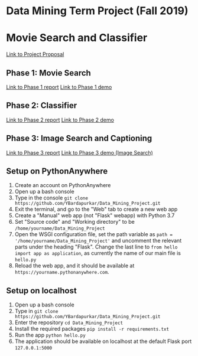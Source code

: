 # Data Mining Term Project (Fall 2019)
# Movie Search and Classifier

[Link to Project Proposal](https://ybardapurkar.github.io/Data_Mining_Project/project-proposal.html)

## Phase 1: Movie Search

[Link to Phase 1 report](https://ybardapurkar.github.io/Data_Mining_Project/phase-1.html)
[Link to Phase 1 demo](https://ybardapurkar.pythonanywhere.com/search)

## Phase 2: Classifier

[Link to Phase 2 report](https://ybardapurkar.github.io/Data_Mining_Project/phase-2.html)
[Link to Phase 2 demo](https://ybardapurkar.pythonanywhere.com/classify)

## Phase 3: Image Search and Captioning

[Link to Phase 3 report](https://ybardapurkar.github.io/Data_Mining_Project/phase-3.html)
[Link to Phase 3 demo (Image Search)](https://ybardapurkar.pythonanywhere.com/image_search)

## Setup on PythonAnywhere

1. Create an account on PythonAnywhere
2. Open up a bash console
3. Type in the console `git clone https://github.com/YBardapurkar/Data_Mining_Project.git`
4. Exit the terminal, and go to the "Web" tab to create a new web app
5. Create a "Manual" web app (not "Flask" webapp) with Python 3.7
6. Set "Source code" and "Working directory" to be `/home/yourname/Data_Mining_Project`
7. Open the WSGI configuration file, set the path variable as `path = '/home/yourname/Data_Mining_Project'` and uncomment the relevant parts under the heading "Flask". Change the last line to `from hello import app as application`, as currently the name of our main file is `hello.py`
8. Reload the web app, and it should be available at `https://yourname.pythonanywhere.com`.

## Setup on localhost

1. Open up a bash console
2. Type in `git clone https://github.com/YBardapurkar/Data_Mining_Project.git`
3. Enter the repository `cd Data_Mining_Project`
4. Install the required packages `pip install -r requirements.txt`
5. Run the app `python hello.py`
6. The application should be available on localhost at the default Flask port `127.0.0.1:5000`
